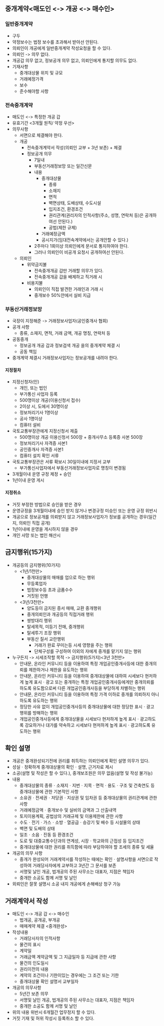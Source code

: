 ## 중개계약<매도인 <-> 개공 <-> 매수인>
### 일반중개계약
- 구두
- 약정보수는 법정 보수를 초과해서 받아선 안된다.
- 의뢰인이 개공에게 일반중개계약 작성요청을 할 수 있다.
- 의뢰인 -> 의무 없다.
- 개공갑 의무 없고, 정보공개 의무 없고, 의뢰인에게 통지할 의무도 없다.
- 기재사항
    - 중개대상물 위치 및 규모
    - 거래예정가격
    - 보수
    - 준수해야할 사항
### 전속중개계약
- 매도인 <-> 특정한 개공 갑
- 유효기간 <3개월 원칙/ 약정 우선>
- 의무사항
    - 서면으로 체결해야 한다.
    - 개공
        - 전속중개계약서 작성(의뢰인 교부 + 3년 보존) + 체결
        - 정보공개 의무
            - 7일내
            - 부동산거래정보망 또는 일간신문
            - 내용 
                - 중개대상물
                    - 종류
                    - 소재지
                    - 면적
                    - 벽면상태, 도배상태, 수도시설
                    - 입지조건, 환경조건
                    - 권리관계(권리자의 인적사항(주소, 성명, 연락처 등)은 공개하여선 안된다.)
                    - 공법(제한 규제)
                - 거래예정금액
                - 공시지가(임대전속계약에서는 공개안할 수 있다.)
            - 2주마다 1회이상 의뢰인에게 문서로 통지하여야 한다. 
            - 그러나 의뢰인이 비공개 요청시 공개하여선 안된다. 
    - 의뢰인
        - 위약금지불
            - 전속중개개공 갑만 거래할 의무가 있다.
            - 전속중개개공 갑을 배제하고 직거래 시 
        - 비용지불
            - 의뢰인이 직접 발견한 거래인과 거래 시 
            - 중개보수 50%안에서 실비 지급
### 부동산거래정보망
- 국장이 지정해준 -> 거래정보사업자(공인중개사 협회)
- 공개 사항
    - 종류, 소재지, 면적, 거래 금액, 개공 명칭, 연락처 등
- 공동중개
    - 정보공개 개공 갑과 정보검색 개공 을의 중개계약 체결 시
    - 공동 책임
- 중개계약 체결시 거래정보사업자는 정보공개를 내려야 한다.
#### 지정절차
- 지정신청자(인)
    - 개인, 또는 법인
    - 부가통신 사업자 등록
    - 500명이상 개공(이용신청서 접수)
    - 2이상 시, 도에서 30명이상
    - 정보처리기사 1명이상
    - 공사 1명이상
    - 컴퓨터 설비
- 국토교통부장관에게 지정신청서 제출
    - 500명이상 개공 이용신청서 500장 + 중개사무소 등록증 사본 500장
    - 정보처리기사 자격증 사본1 
    - 공인중개사 자격증 사본1
    - 컴퓨터 설치 확인 서류
- 국토교통부장관은 서류 확보시 30일이내에 지정서 교부
    - 부가통신사업자에서 부동산거래정보사업자로 명칭이 변경됨
- 3개월이내 운영 규정 제정 + 승인
- 1년이내 운영 게시
#### 지정취소
- 거짓 부정한 방법으로 승인을 받은 경우
- 운영규정을 3개월이내에 승인 받지 않거나 변경규정 미승인 또는 운영 규정 위반시
- 개공으로 정보공개를 의뢰받지 않고 거래정보사업자가 정보를 공개하는 경우(일간지, 의뢰인 직접 공개)
- 1년이내에 운영을 게시하지 않을 경우
- 개인 사망 또는 법인 해산시
## 금지행위(15가지)
- 개공등의 금지행위(10가지)
    - <1년/1천만>
        - 중개대상물의 매매를 업으로 하는 행위
        - 무등록업자
        - 법정보수등 초과 금품수수 
        - 거짓된 언행
    - <3년/3천만>
        - 양도등이 금지된 증서 매매, 교환 중개행위
        - 중개의뢰인과 개공등의 직접거래 행위
        - 쌍방대리 행위
        - 탈세목적, 미등기 전매, 중개행위
        - 탈세투기 조장 행위
        - 부동산 질서 교란행위
            - 거래가 완료 꾸미는등 시세 영향을 주는 행위
            - 단체구성를 구성하여 이외의 자에게 중개를 맡기지 않는 행위
- 누구든지 -> 시세조작할 목적 -> 금지행위(5가지)<3년 3천만>
    - 안내문, 온라인 커뮤니티 등을 이용하여 특정 개업공인중개사등에 대한 중개의뢰를 제한하거나 제한을 유도하는 행위
    - 안내문, 온라인 커뮤니티 등을 이용하여 중개대상물에 대하여 시세보다 현저하게 높게 표시ㆍ광고 또는 중개하는 특정 개업공인중개사등에게만 중개의뢰를 하도록 유도함으로써 다른 개업공인중개사등을 부당하게 차별하는 행위
    - 안내문, 온라인 커뮤니티 등을 이용하여 특정 가격 이하로 중개를 의뢰하지 아니하도록 유도하는 행위
    - 정당한 사유 없이 개업공인중개사등의 중개대상물에 대한 정당한 표시ㆍ광고 행위를 방해하는 행위
    - 개업공인중개사등에게 중개대상물을 시세보다 현저하게 높게 표시ㆍ광고하도록 강요하거나 대가를 약속하고 시세보다 현저하게 높게 표시ㆍ광고하도록 유도하는 행위

## 확인 설명
- 개공은 중개완성되기전에 권리를 취득하는 의뢰인에게 확인 설명 의무가 있다.
- 성실ㆍ정확하게 중개대상물의 확인ㆍ설명, 근거자료 제시
- 소공(설명 및 작성은 할 수 있다.), 중개보조원은 의무 없음(설명 및 작성 불가능)
- 내용
    - 중개대상물의 종류ㆍ소재지ㆍ지번ㆍ지목ㆍ면적ㆍ용도ㆍ구조 및 건축연도 등 중개대상물에 관한 기본적인 사항
    - 소유권ㆍ전세권ㆍ저당권ㆍ지상권 및 임차권 등 중개대상물의 권리관계에 관한 사항
    - 거래예정금액ㆍ중개보수 및 실비의 금액과 그 산출내역
    - 토지이용계획, 공법상의 거래규제 및 이용제한에 관한 사항
    - 수도ㆍ전기ㆍ가스ㆍ소방ㆍ열공급ㆍ승강기 및 배수 등 시설물의 상태
    - 벽면 및 도배의 상태
    - 일조ㆍ소음ㆍ진동 등 환경조건
    - 도로 및 대중교통수단과의 연계성, 시장ㆍ학교와의 근접성 등 입지조건
    - 중개대상물에 대한 권리를 취득함에 따라 부담하여야 할 조세의 종류 및 세율
- 개공의 의무 사항
    - 중개가 완성되어 거래계약서를 작성하는 때에는 확인ㆍ설명사항을 서면으로 작성하여 거래당사자에게 교부하고 3년간 그 문서를 보존
    - 서명및 날인 개공, 법개공의 주된 사무소는 대표자, 지점은 책임자
    - 중개한 소공도 함께 서명 및 날인
- 외뢰인은 잘못 설명시 소공 내지 개공에게 손해배상 청구 가능

## 거래계약서 작성
- 매도인 <-> 개공 갑 <-> 매수인
    - 법개공, 공개공, 부개공
    - 매매계약 체결 <중개완성>
- 작성내용
    - 거래당사자의 인적사항
    - 물건의 표시
    - 계약일
    - 거래금액 계약금액 및 그 지급일자 등 지급에 관한 사항
    - 물건의 인도일시
    - 권리이전의 내용
    - 계약의 조건이나 기한이있는 경우에는 그 조건 또는 기한
    - 중개대상물 확인 설명서 교부일자
- 개공의 의무사항
    - 5년간 보존 의무
    - 서명및 날인 개공, 법개공의 주된 사무소는 대표자, 지점은 책임자
    - 중개한 소공도 함께 서명 및 날인
- 위의 내용 위반시 6개월간 업무정지 할 수 있다.
- 거짓 기재 및 허위 작성시 등록취소 할 수 있다.
